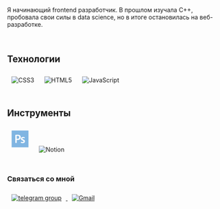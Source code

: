 Я начинающий frontend разработчик. В прошлом изучала C++, пробовала свои силы в data science, но в итоге остановилась на веб-разработке.

<br/>

## Технологии

<div>  
<img style="margin: 10px" src="https://profilinator.rishav.dev/skills-assets/css3-original-wordmark.svg" alt="CSS3" height="50" />
<img style="margin: 10px" src="https://profilinator.rishav.dev/skills-assets/html5-original-wordmark.svg" alt="HTML5" height="50" />
<img style="margin: 10px" src="https://profilinator.rishav.dev/skills-assets/javascript-original.svg" alt="JavaScript" height="50" />
</div>

<br/>

## Инструменты

<div >  
 <img style="margin: 10px" src="https://raw.githubusercontent.com/devicons/devicon/1119b9f84c0290e0f0b38982099a2bd027a48bf1/icons/photoshop/photoshop-plain.svg" alt="photoshop" width="40" height="40"/>
 <img style="margin: 10px" src="https://upload.wikimedia.org/wikipedia/commons/e/e9/Notion-logo.svg" alt="Notion" width="40" height="40"/>
</div>

<br/>

### Связаться со мной

 <div>
        <a href="https://t.me/Sealui" target="_blank">
      <img style="margin: 10px" src="https://cdn-icons-png.flaticon.com/512/2111/2111646.png" width="40" height="40" alt="telegram group" />
    </a>
    <a href="mailto:Olesya.semiguk@gmail.com"target="_blank">
      <img style="margin: 10px" src="https://cdn-icons-png.flaticon.com/512/732/732200.png"  width="40" height="40" alt="Gmail"/>
    </a>
  </div>
